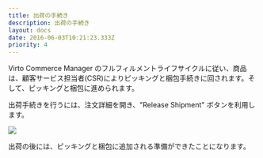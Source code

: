 ```yaml
---
title: 出荷の手続き
description: 出荷の手続き
layout: docs
date: 2016-06-03T10:21:23.333Z
priority: 4
---
```

Virto Commerce Manager のフルフィルメントライフサイクルに従い、商品は、顧客サービス担当者(CSR)によりピッキングと梱包手続きに回されます。そして、ピッキングと梱包に進められます。

出荷手続きを行うには、注文詳細を開き、"Release Shipment" ボタンを利用します。

![](../../../../../assets/images/docs/release-shipment.PNG)

出荷の後には、ピッキングと梱包に追加される準備ができたことになります。